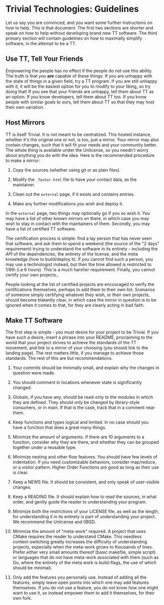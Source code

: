 # Trivial Technologies: Guidelines

Let us say you are convinced, and you want some further instructions on how to help. This is that document. The first two sections are shorter and speak on how to help without developing brand new TT software. The third primary section will contain guidelines on how to maximally simplify software, in the attempt to be a TT.

## Use TT, Tell Your Friends

Empowering the people has no effect if the people do not use this ability. The truth is that *you* **are** capable of these things. If you are unhappy with the state of things in a given field, try a TT program. If you are still unhappy with it, it will be the easiest option for you to modify to your liking, so try doing that! If you see that your friends are unhappy, tell them about TT as an option. If you know developers, tell them about TT too. If you know people with similar goals to ours, tell them about TT so that they may host their own variation.

## Host Mirrors

TT is itself Trivial. It is not meant to be centralized. This hosted instance, whether it's the original one or not, is too, just a mirror. Your mirror may also contain changes, such that it will fit your needs and your community better. The whole thing is available under the Unlicense, so you needn't worry about anything you do with the idea. Here is the recommended procedure to make a mirror:

1. Copy the sources (whether using git or as plain files).

2. Modify the `_footer.html` file to have *your* contact data, as the maintainer.

3. Clean out the `external` page, if it exists and contains entries.

4. Make any further modifications you wish and deploy it.

In the `external` page, two things may optionally go if you so wish it. You may have a list of other known mirrors on there, in which case you may wish to stay in contact with the maintainers of them. Secondly, you may have a list of certified TT software.

The certification process is simple: find a lay person that has never seen that software, and ask them to spend a weekend (the source of the "2 days" requirement) trying to understand the software in its entirety - including the *API* of the dependencies, the entirety of the license, and the meta knowledge (how to build/deploy it). If you cannot find such a person, you may use a technologist instead, but then the time allowed is restricted to 1/8th (i.e 6 hours). This is a much harsher requirement. Finally, you cannot certify your own projects.,

People looking at the list of certified projects are encouraged to verify the certifications themselves, perhaps to add them to their own list. Scenarios of someone simply certifying whatever they wish, or their own projects, should become blatantly clear, in which case the mirror in question is to be ignored when it comes to that, for they are clearly acting in bad faith.

## Make TT Software

The first step is simple - you must desire for your project to be Trivial. If you have such a desire, insert a phrase into your README, proclaiming to the world that your project strives to achieve the standards of the TT movement, and link to a mirror of your choosing (you should link to the landing page). The rest matters little, if you manage to achieve those standards. The rest of this are but recommendations.

1. Your commits should be minimally small, and explain why the changes in question were made.

2. You should comment in locations whenever state is significantly changed.

3. Globals, if you have any, should be read-only to the modules in which they are defined. They should only be changed by library-style consumers, or in main. If that is the case, track that in a comment near them.

4. Keep functions and types logical and limited. In no case should you have a function that does a great many things.

5. Minimize the amount of arguments. If there are 10 arguments to a function, consider why they are there, and whether they can be grouped together under a reusable type.

6. Minimize nesting and other flow features. You should have few levels of indentation. If you need customizable behaviors, consider map/reduce, or a visitor pattern. Higher Order Functions are good as long as their use is clear.

7. Keep a NEWS file. It should be consistent, and only speak of user-visible changes.

8. Keep a READING file. It should explain how to read the sources, in what order, and gently guide the reader to understanding your program.

9. Minimize both the restrictions of your LICENSE file, as well as the length, for understanding it in its entirety is part of understanding your project. We recommend the Unlicense and 0BSD.

10. Minimize the amount of "meta-work" required. A project that uses CMake requires the reader to understand CMake. This needless context-switching greatly increases the difficulty of understanding projects, especially when the meta-work grows to thousands of lines. Prefer either very small amounts thereof (basic makefile, simple script) or languages that do not have meta-work associated with them (such as Go, where the entirety of the meta work is build-flags, the use of which should be minimal).

11. Only add the features you personally use. Instead of adding all the features, simply leave open points into which one may add features themselves. If you do not use a feature, you do not know how one might want to use it, so instead empower them to add it themselves, for their own fork.
